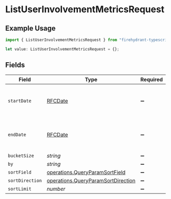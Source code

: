 # ListUserInvolvementMetricsRequest

## Example Usage

```typescript
import { ListUserInvolvementMetricsRequest } from "firehydrant-typescript-sdk/models/operations";

let value: ListUserInvolvementMetricsRequest = {};
```

## Fields

| Field                                                                                    | Type                                                                                     | Required                                                                                 | Description                                                                              |
| ---------------------------------------------------------------------------------------- | ---------------------------------------------------------------------------------------- | ---------------------------------------------------------------------------------------- | ---------------------------------------------------------------------------------------- |
| `startDate`                                                                              | [RFCDate](../../types/rfcdate.md)                                                        | :heavy_minus_sign:                                                                       | The start date to return metrics from                                                    |
| `endDate`                                                                                | [RFCDate](../../types/rfcdate.md)                                                        | :heavy_minus_sign:                                                                       | The end date to return metrics from                                                      |
| `bucketSize`                                                                             | *string*                                                                                 | :heavy_minus_sign:                                                                       | N/A                                                                                      |
| `by`                                                                                     | *string*                                                                                 | :heavy_minus_sign:                                                                       | N/A                                                                                      |
| `sortField`                                                                              | [operations.QueryParamSortField](../../models/operations/queryparamsortfield.md)         | :heavy_minus_sign:                                                                       | N/A                                                                                      |
| `sortDirection`                                                                          | [operations.QueryParamSortDirection](../../models/operations/queryparamsortdirection.md) | :heavy_minus_sign:                                                                       | N/A                                                                                      |
| `sortLimit`                                                                              | *number*                                                                                 | :heavy_minus_sign:                                                                       | N/A                                                                                      |